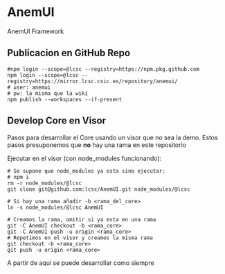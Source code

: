 # AnemUI
AnemUI Framework

## Publicacion en GitHub Repo
```
#npm login --scope=@lcsc --registry=https://npm.pkg.github.com
npm login --scope=@lcsc --registry=https://mirror.lcsc.csic.es/repository/anemui/
# user: anemui
# pw: la misma que la wiki
npm publish --workspaces --if-present
```

## Develop Core en Visor
Pasos para desarrollar el Core usando un visor que no sea la demo. 
Estos pasos presuponemos que **no** hay una rama en este repositorio

Ejecutar en el visor (con node_modules funcionando):
```
# Se supone que node_modules ya esta sino ejecutar:
# npm i
rm -r node_modules/@lcsc
git clone git@github.com:lcsc/AnemUI.git node_modules/@lcsc

# Si hay una rama añadir -b <rama_del_core>
ln -s node_modules/@lcsc AnemUI

# Creamos la rama, omitir si ya esta en una rama
git -C AnemUI checkout -b <rama_core>
git -C AnemUI push -u origin <rama_core>
# Repetimos en el visor y creamos la misma rama
git checkout -b <rama_core>
git push -u origin <rama_core>

```
A partir de aqui se puede desarrollar como siempre
